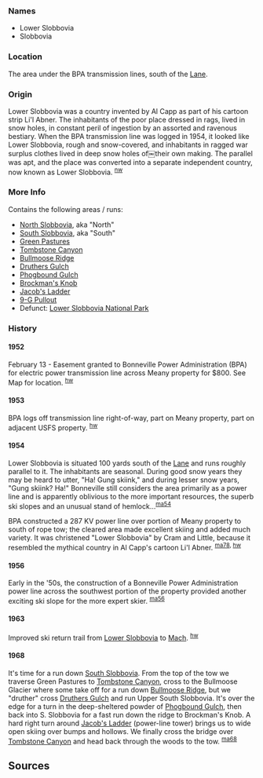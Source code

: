 
### Names

- Lower Slobbovia
- Slobbovia

### Location

The area under the BPA transmission lines, south of the [Lane](Lane).

### Origin

Lower Slobbovia was a country invented by Al Capp as part of his cartoon strip Li'l Abner. The inhabitants of the poor place dressed in rags, lived in snow holes, in constant peril of ingestion by an assorted and ravenous bestiary. When the BPA transmission line was logged in 1954, it looked like Lower Slobbovia, rough and snow-covered, and inhabitants in ragged war surplus clothes lived in deep snow holes of￼their own making. The parallel was apt, and the place was converted into a separate independent country, now known as Lower Slobbovia. <sup>[nw][]</sup>

### More Info

Contains the following areas / runs:

* [North Slobbovia](North-Slobbovia), aka "North"
* [South Slobbovia](South-Slobbovia), aka "South"
* [Green Pastures](Green-Pastures)
* [Tombstone Canyon](Tombstone-Canyon)
* [Bullmoose Ridge](Bullmoose-Ridge)
* [Druthers Gulch](Druthers-Gulch)
* [Phogbound Gulch](Phogbound-Gulch)
* [Brockman's Knob](Brockman's-Knob)
* [Jacob's Ladder](Jacob's-Ladder)
* [9-G Pullout](9-G-Pullout)
* Defunct: [Lower Slobbovia National Park](Lower-Slobbovia-National-Park)

### History

#### 1952

February 13 - Easement granted to Bonneville Power Administration (BPA) for electric power transmission line across Meany property for $800. See Map for location. <sup>[hw][]</sup>

#### 1953

BPA logs off transmission line right-of-way, part on Meany property, part on adjacent USFS property. <sup>[hw][]</sup>

#### 1954

Lower Slobbovia is situated 100 yards south of the [Lane](Lane) and runs roughly parallel to it. The inhabitants are seasonal. During good snow years they may be heard to utter, "Ha! Gung skiink," and during lesser snow years, "Gung skiink? Ha!" Bonneville still considers the area primarily as a power line and is apparently oblivious to the more important resources, the superb ski slopes and an unusual stand of hemlock...<sup>[ma54][]</sup>

BPA constructed a 287 KV power line over portion of Meany property to south of rope tow; the cleared area made excellent skiing and added much variety. It was christened "Lower Slobbovia" by Cram and Little, because it resembled the mythical country in Al Capp's cartoon Li'l Abner. <sup>[ma78][], [hw][]</sup>

#### 1956

Early in the '50s, the construction of a Bonneville Power Administration power line across the southwest portion of the property provided another exciting ski slope for the more expert skier. <sup>[ma56][]</sup>

#### 1963

Improved ski return trail from [Lower Slobbovia](Lower-Slobbovia) to [Mach](Mach). <sup>[hw][]</sup>

#### 1968

It's time for a run down [South Slobbovia](South-Slobbovia). From the top of the tow we traverse Green Pastures to [Tombstone Canyon](Tombstone-Canyon), cross to the Bullmoose Glacier where some take off for a run down [Bullmoose Ridge](Bullmoose-Ridge), but we "druther" cross [Druthers Gulch](Druthers-Gulch) and run Upper South Slobbovia. It's over the edge for a turn in the deep-sheltered powder of [Phogbound Gulch](Phogbound-Gulch), then back into S. Slobbovia for a fast run down the ridge to Brockman's Knob. A hard right turn around [Jacob's Ladder](Jacob's-Ladder) (power-line tower) brings us to wide open skiing over bumps and hollows. We finally cross the bridge over [Tombstone Canyon](Tombstone-Canyon) and head back through the woods to the tow. <sup>[ma68][]</sup>

## Sources

[hw]: History-Walt "Meany History, by Walt Little"
[ma54]: Mountaineer-Annual#1954
[ma56]: Mountaineer-Annual#1956
[ma68]: Mountaineer-Annual#1968
[ma78]: Mountaineer-Annual#1978
[nw]: Names-Walt "Meany Names by Walter Little, 1984"
